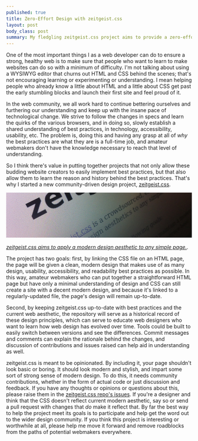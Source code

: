 ```yaml
--- 
published: true
title: Zero-Effort Design with zeitgeist.css
layout: post
body_class: post
summary: My fledgling zeitgeist.css project aims to provide a zero-effort modern design to any simple page, as well as a historical record of web aesthetics.
---
```


One of the most important things I as a web developer can do to ensure a strong, healthy web is to make sure that people who want to learn to make websites can do so with a minimum of difficulty. I'm not talking about using a WYSIWYG editor that churns out HTML and CSS behind the scenes; that's not encouraging learning or experimenting or understanding. I mean helping people who already know a little about HTML and a little about CSS get past the early stumbling blocks and launch their first site and feel proud of it.

In the web community, we all work hard to continue bettering ourselves and furthering our understanding and keep up with the insane pace of technological change. We strive to follow the changes in specs and learn the quirks of the various browsers, and in doing so, slowly establish a shared understanding of best practices, in technology, accessibility, usability, etc. The problem is, doing this and having any grasp at all of _why_ the best practices are what they are is a full-time job, and amateur webmakers don't have the knowledge necessary to reach that level of understanding.

So I think there's value in putting together projects that not only allow these budding website creators to easily implement best practices, but that also allow them to learn the reason and history behind the best practices. That's why I started a new community-driven design project, [zeitgeist.css][1].

![An examle page with the current zeitgeist.css applied.][img1]

_[zeitgeist.css aims to apply a modern design aesthetic to any simple page.][screenshot]._

The project has two goals: first, by linking the CSS file on an HTML page, the page will be given a clean, modern design that makes use of as many design, usability, accessibility, and readability best practices as possible. In this way, amateur webmakers who can put together a straightforward HTML page but have only a minimal understanding of design and CSS can still create a site with a decent modern design, and because it's linked to a regularly-updated file, the page's design will remain up-to-date.

Second, by keeping zeitgeist.css up-to-date with best practices and the current web aesthetic, the repository will serve as a historical record of these design principles, which can serve to educate web designers who want to learn how web design has evolved over time. Tools could be built to easily switch between versions and see the differences. Commit messages and comments can explain the rationale behind the changes, and discussion of contributions and issues raised can help aid in understanding as well.

zeitgeist.css is meant to be opinionated. By including it, your page shouldn't look basic or boring. It should look modern and stylish, and impart some sort of strong sense of modern design. To do this, it needs community contributions, whether in the form of actual code or just discussion and feedback. If you have any thoughts or opinions or questions about this, please raise them in the [zeitgeist.css repo's issues][2]. If you're a designer and think that the CSS doesn't reflect current modern aesthetic, say so or send a pull request with changes that _do_ make it reflect that. By far the best way to help the project meet its goals is to participate and help get the word out to the wider design community. If you think this project is interesting or worthwhile at all, please help me move it forward and remove roadblocks from the paths of potential webmakers everywhere.


 [1]: https://github.com/rfreebern/zeitgeist.css "zeitgeist.css on Github"
 [2]: https://github.com/rfreebern/zeitgeist.css/issues "zeitgeist.css issues on Github"
 [screenshot]: http://zeitgeist.rnf.me "zeitgeist.css example page"
 [img1]: /assets/img/post_images/2012-07-13-zero-effort-design-with-zeitgeist-css/zeitgeist-example.jpg "An example page with the current zeitgeist.css applied"
